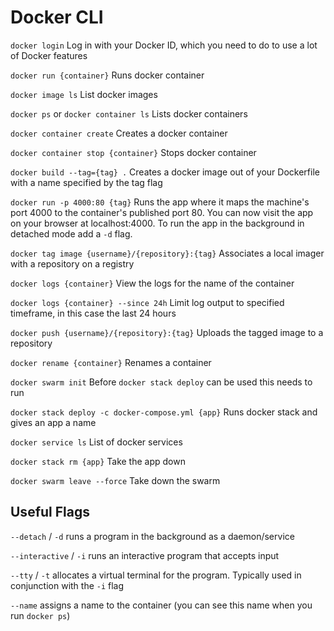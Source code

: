 # Docker CLI

`docker login` Log in with your Docker ID, which you need to do to use a lot of Docker features

`docker run {container}` Runs docker container

`docker image ls` List docker images

`docker ps` or `docker container ls` Lists docker containers

`docker container create` Creates a docker container

`docker container stop {container}` Stops docker container

`docker build --tag={tag} .` Creates a docker image out of your Dockerfile with a name specified by the tag flag

`docker run -p 4000:80 {tag}` Runs the app where it maps the machine's port 4000 to the container's published port 80. You can now visit the app on your browser at localhost:4000. To run the app in the background in detached mode add a `-d` flag.

`docker tag image {username}/{repository}:{tag}` Associates a local imager with a repository on a registry

`docker logs {container}` View the logs for the name of the container

`docker logs {container} --since 24h` Limit log output to specified timeframe, in this case the last 24 hours

`docker push {username}/{repository}:{tag}` Uploads the tagged image to a repository

`docker rename {container}` Renames a container

`docker swarm init` Before `docker stack deploy` can be used this needs to run

`docker stack deploy -c docker-compose.yml {app}` Runs docker stack and gives an app a name

`docker service ls` List of docker services

`docker stack rm {app}` Take the app down

`docker swarm leave --force` Take down the swarm

## Useful Flags

`--detach` / `-d` runs a program in the background as a daemon/service

`--interactive` / `-i` runs an interactive program that accepts input

`--tty` / `-t` allocates a virtual terminal for the program. Typically used in conjunction with the `-i` flag

`--name` assigns a name to the container (you can see this name when you run `docker ps`)

